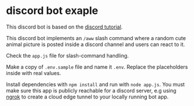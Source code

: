 # discord bot exaple

This discord bot is based on the [discord tutorial](https://discord.com/developers/docs/getting-started#overview).

This discord bot implements an `/aww` slash command where a random cute animal picture is posted inside a discord channel and users can react to it.

Check the `app.js` file for slash-command handling.

Make a copy of `.env.sample` file and name it `.env`. Replace the placeholders inside with real values. 

Install dependencies with `npm install` and run with `node app.js`. You must make sure this app is publicly reachable for a discord server, e.g using [ngrok](https://ngrok.com/) to create a cloud edge tunnel to your locally running bot app.

